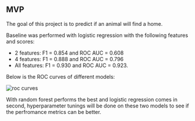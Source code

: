 ## MVP ##

The goal of this project is to predict if an animal will find a home.

Baseline was performed with logistic regression with the following features and scores:

* 2 features: F1 = 0.854 and ROC AUC = 0.608 
* 4 features: F1 = 0.888 and ROC AUC = 0.796
* All features: F1 = 0.930 and ROC AUC = 0.923.

Below is the ROC curves of different models:

![roc curves](https://github.com/AWfarmD/Classification/blob/main/Figure/ROC%20Curves%20-%20Models.png+?raw=true)

With random forest performs the best and logistic regression comes in second, hyperparameter tunings will be done on these two models to see if the perfromance metrics can be better.



